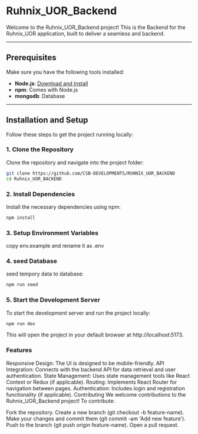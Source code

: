 
# Ruhnix_UOR_Backend

Welcome to the Ruhnix_UOR_Backend project! This is the Backend for the Ruhnix_UOR application, built to deliver a seamless and backend.

---

## Prerequisites

Make sure you have the following tools installed:

- **Node.js**: [Download and Install](https://nodejs.org/)
- **npm**: Comes with Node.js
- **mongodb**: Database

---

## Installation and Setup

Follow these steps to get the project running locally:

### 1. Clone the Repository  
Clone the repository and navigate into the project folder:
```bash
git clone https://github.com/CSB-DEVELOPMENTS/RUHNIX_UOR_BACKEND
cd Ruhnix_UOR_BACKEND
```

### 2. Install Dependencies
Install the necessary dependencies using npm:

```bash
npm install
```
### 3. Setup Environment Variables
copy env.example and rename it as .env

### 4. seed Database
seed tempory data to database:

```bash
npm run seed
```

### 5. Start the Development Server
To start the development server and run the project locally:

```bash
npm run dev
```
This will open the project in your default browser at http://localhost:5173.

### Features
Responsive Design: The UI is designed to be mobile-friendly.
API Integration: Connects with the backend API for data retrieval and user authentication.
State Management: Uses state management tools like React Context or Redux (if applicable).
Routing: Implements React Router for navigation between pages.
Authentication: Includes login and registration functionality (if applicable).
Contributing
We welcome contributions to the Ruhnix_UOR_Backend project! To contribute:

Fork the repository.
Create a new branch (git checkout -b feature-name).
Make your changes and commit them (git commit -am 'Add new feature').
Push to the branch (git push origin feature-name).
Open a pull request.
